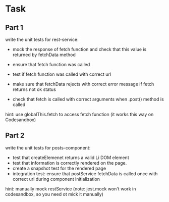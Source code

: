 # Task

## Part 1

write the unit tests for rest-service:

- mock the response of fetch function and check that this value is returned by fetchData method
- ensure that fetch function was called
- test if fetch function was called with correct url
- make sure that fetchData rejects with correct error message if fetch returns not ok status

- check that fetch is called with correct arguments when .post() method is called

hint: use globalThis.fetch to access fetch function (it works this way on Codesandbox)

## Part 2

write the unit tests for posts-component:

- test that createElemenet returns a valid Li DOM element
- test that information is correctly rendered on the page.
- create a snapshot test for the rendered page
- integration test: ensure that postService fetchData is called once with correct url during component initialization

hint: manually mock restService (note: jest.mock won't work in codesandbox, so you need ot mick it manually)
